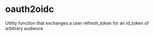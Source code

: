 # oauth2oidc
Utility function that exchanges a user refresh_token for an id_token of arbitrary audience
